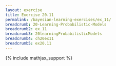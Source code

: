```yaml
---
layout: exercise
title: Exercise 20.11
permalink: /bayesian-learning-exercises/ex_11/
breadcrumb: 20-Learning-Probabilistic-Models
breadcrumb2: ex_11
breadcrumb3: 20learningProbabilisticModels
breadcrumb4: ch20ex11
breadcrumb5: ex20.11
---
```


{% include mathjax_support %}


